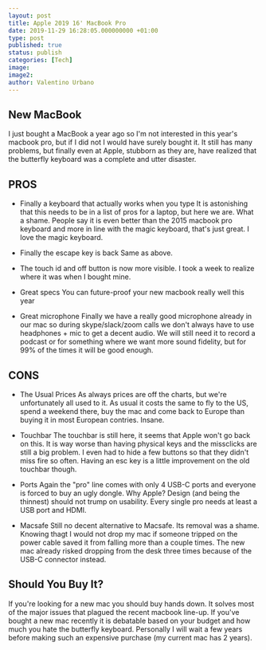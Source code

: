 ```yaml
---
layout: post
title: Apple 2019 16' MacBook Pro
date: 2019-11-29 16:28:05.000000000 +01:00
type: post
published: true
status: publish
categories: [Tech]
image:
image2:
author: Valentino Urbano
---
```


## New MacBook

I just bought a MacBook a year ago so I'm not interested in this year's macbook pro, but if I did not I would have surely bought it. It still has many problems, but finally even at Apple, stubborn as they are, have realized that the butterfly keyboard was a complete and utter disaster.

## PROS

- Finally a keyboard that actually works when you type
It is astonishing that this needs to be in a list of pros for a laptop, but here we are. What a shame.
People say it is even better than the 2015 macbook pro keyboard and more in line with the magic keyboard, that's just great. I love the magic keyboard.

- Finally the escape key is back
Same as above.

- The touch id and off button is now more visible. I took a week to realize where it was when I bought mine.

- Great specs
You can future-proof your new macbook really well this year

- Great microphone
Finally we have a really good microphone already in our mac so during skype/slack/zoom calls we don't always have to use headphones + mic to get a decent audio. We will still need it to record a podcast or for something where we want more sound fidelity, but for 99% of the times it will be good enough.

## CONS

- The Usual Prices
As always prices are off the charts, but we're unfortunately all used to it. As usual it costs the same to fly to the US, spend a weekend there, buy the mac and come back to Europe than buying it in most European contries. Insane.

- Touchbar
The touchbar is still here, it seems that Apple won't go back on this. It is way worse than having physical keys and the missclicks are still a big problem. I even had to hide a few buttons so that they didn't miss fire so often. Having an esc key is a little improvement on the old touchbar though.

- Ports
Again the "pro" line comes with only 4 USB-C ports and everyone is forced to buy an ugly dongle. Why Apple? Design (and being the thinnest) should not trump on usability. Every single pro needs at least a USB port and HDMI.

- Macsafe
Still no decent alternative to Macsafe. Its removal was a shame. Knowing thagt I would not drop my mac if someone tripped on the power cable saved it from falling more than a couple times. The new mac already risked dropping from the desk three times because of the USB-C connector instead.

## Should You Buy It?

If you're looking for a new mac you should buy hands down. It solves most of the major issues that plagued the recent macbook line-up. If you've bought a new mac recently it is debatable based on your budget and how much you hate the butterfly keyboard. Personally I will wait a few years before making such an expensive purchase (my current mac has 2 years).
